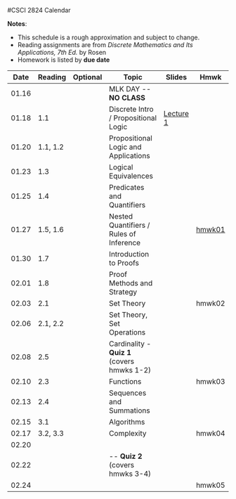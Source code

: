 #CSCI 2824 Calendar

**Notes**:
- This schedule is a rough approximation and subject to change.
- Reading assignments are from _Discrete Mathematics and Its Applications, 7th Ed._ by Rosen 
- Homework is listed by **due date**

| Date 		   | Reading         |  Optional   |                Topic             	 | Slides   | Hmwk  	| 
|:------------:| ----------------| ------------|-------------------------------------|----------|-----------|
| 01.16        | 		         | 			   | MLK DAY -- **NO CLASS**			 |			|			| 
| 01.18        | 1.1			 | 			   | Discrete Intro / Propositional Logic|	[Lecture 1](https://piazza.com/class_profile/get_resource/ixw3l3198zlbb/iy4l41p5rx15ps)								       |		   | 
| 01.20        | 1.1, 1.2 		 |             | Propositional Logic and Applications|			|       																																	| 
| 01.23        | 1.3			 | 			   | Logical Equivalences				 |			|			| 
| 01.25        | 1.4			 | 			   | Predicates and Quantifiers 		 |			|			| 
| 01.27        | 1.5, 1.6	     | 			   | Nested Quantifiers / Rules of Inference |		| [hmwk01](https://piazza.com/class_profile/get_resource/ixw3l3198zlbb/iy5ygsd255l4wn)			        							  | 
| 01.30        | 1.7			 | 			   | Introduction to Proofs 			 |			|			| 
| 02.01        | 1.8			 | 			   | Proof Methods and Strategy			 | 			|			| 
| 02.03        | 2.1	         | 			   | Set Theory 						 |			| hmwk02																																	| 
| 02.06        | 2.1, 2.2		 | 			   | Set Theory, Set Operations			 |          |			| 
| 02.08        | 2.5			 | 			   | Cardinality - **Quiz 1** (covers hmwks 1-2) |	|			| 
| 02.10        | 2.3	         | 			   | Functions 							 |			| hmwk03																																	| 
| 02.13        | 2.4			 | 			   | Sequences and Summations			 |          |			| 
| 02.15        | 3.1			 | 			   | Algorithms							 |	 		|			| 
| 02.17        | 3.2, 3.3	     | 			   | Complexity 						 |			| hmwk04																																	| 
| 02.20        | 				 |	     	   | 									 |	    	|			| 
| 02.22        | 				 | 			   | -- **Quiz 2** (covers hmwks 3-4)	 | 			|			| 
| 02.24        | 		         | 			   |  									 |			| hmwk05																																	| 
<!--
| 02.27        | 				 | 			   | 									 |	 		|			| 
| 03.01        | 				 | 			   | 									 |	 		|			| 
| 03.03        | 		         | 			   |  									 |			| 																																			| 
| 03.06        | 				 | 			   | 									 |	        | 			| 
| 03.08        | 				 | 			   | 									 |	        |			| 
| 03.10        | 		         | 			   | 									 |			| 																																			| 
| 03.13        | 			     | 			   | 									 |			|			| 
| 03.15        | 			     | 			   | 									 |			|			| 
| 03.17        | 		         | 			   | 									 |			| 																																			| 
| 03.20        | 				 | 			   | 									 |			|			| 
| 03.22        | 				 |             | 									 |          |			| 
| 03.24        | 		         | 			   | 									 |			| 																																			| 
| 03.27        | 			     | 			   | Spring Break -- **NO CLASS**		 |			|			| 
| 03.29        | 			     | 			   | Spring Break -- **NO CLASS**		 |			|			| 
| 03.31        | 			     | 			   | Spring Break -- **NO CLASS**		 |			|																																			| 
| 04.03        | 				 | 			   | 									 |			|			| 
| 04.05        | 				 | 			   | 									 |			|			| 
| 04.07        | 				 | 			   | 									 |			| 																																			| 
| 04.10        | 				 |  		   | 									 |			|			| 
| 04.12        | 				 | 			   | 									 |			|			| 
| 04.14        | 				 | 			   | 									 |			| 																																			| 
| 04.17        | 				 | 			   | 									 |			|			| 
| 04.19        | 				 | 			   | 									 |			|			| 
| 04.21        | 				 | 			   | 									 |			|																																			| 
| 04.24        | 				 | 			   | 									 |			|			| 
| 04.26        | 				 | 			   | 									 |			|			| 
| 04.28        | 				 | 			   | 									 |			|																																			| 
| 05.01        | 				 | 			   | 									 |			|			| 
| 05.03        | 				 | 			   | 									 |			|			| 
| 05.05        | 				 | 			   | 									 |			| 			| 
-->


